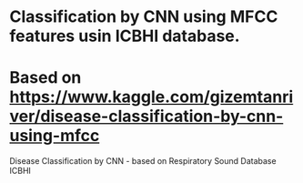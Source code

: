 #  Classification by CNN using MFCC features usin ICBHI database.
#  Based on https://www.kaggle.com/gizemtanriver/disease-classification-by-cnn-using-mfcc

Disease Classification by CNN  - based on Respiratory Sound Database  ICBHI
